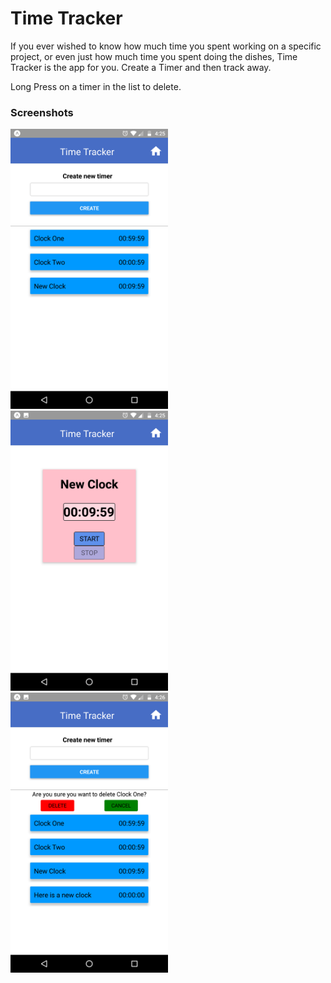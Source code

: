 # Time Tracker

If you ever wished to know how much time you spent working on a specific project, or even just how much time you spent doing the dishes, Time Tracker is the app for you. Create a Timer and then track away. 

Long Press on a timer in the list to delete.

### Screenshots

<img src="screenshots/main.png" width="50%">

<img src="screenshots/timer.png" width="50%">

<img src="screenshots/delete.png" width="50%">